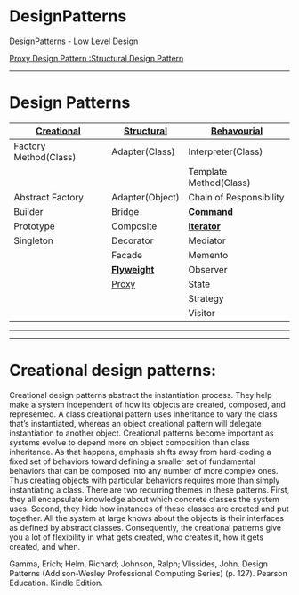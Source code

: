 # DesignPatterns
DesignPatterns - Low Level Design

[Proxy Design Pattern :Structural Design Pattern](https://youtu.be/9MxHKlVc6ZM)


---
# Design Patterns

|<b>[**Creational**]()</b>|<b>[**Structural**]()</b>|[**Behavourial**]()</b>|
|---|---|---|
|Factory Method(Class)|Adapter(Class)|Interpreter(Class)|
|||Template Method(Class)|
|Abstract Factory|Adapter(Object)|Chain of Responsibility|
|Builder|Bridge|<b>[Command](https://github.com/vishal637yadav/DesignPatterns/blob/master/src/document/md/Command-Design-Pattern.md)</b>|
|Prototype|Composite|[<b>Iterator</b>](https://github.com/vishal637yadav/DesignPatterns/blob/master/src/document/md/Iterator-Behavioral-Design-Pattern.md)|
|Singleton|Decorator|Mediator|
||Facade|Memento|
||[<b>Flyweight</b>](https://github.com/vishal637yadav/DesignPatterns/blob/master/src/document/md/FlyweightDesignPattern.md)|Observer|
||[Proxy](https://github.com/vishal637yadav/DesignPatterns/blob/master/src/document/md/Proxy-Theory.md)|State|
|||Strategy|
|||Visitor|

---

---
# Creational design patterns:
Creational design patterns abstract the instantiation process. They help make a system independent of how its objects are created, composed, and represented. A class creational pattern uses inheritance to vary the class that’s instantiated, whereas an object creational pattern will delegate instantiation to another object. Creational patterns become important as systems evolve to depend more on object composition than class inheritance. As that happens, emphasis shifts away from hard-coding a fixed set of behaviors toward defining a smaller set of fundamental behaviors that can be composed into any number of more complex ones. Thus creating objects with particular behaviors requires more than simply instantiating a class. There are two recurring themes in these patterns. First, they all encapsulate knowledge about which concrete classes the system uses. Second, they hide how instances of these classes are created and put together. All the system at large knows about the objects is their interfaces as defined by abstract classes. Consequently, the creational patterns give you a lot of flexibility in what gets created, who creates it, how it gets created, and when.

Gamma, Erich; Helm, Richard; Johnson, Ralph; Vlissides, John. Design Patterns (Addison-Wesley Professional Computing Series) (p. 127). Pearson Education. Kindle Edition. 
